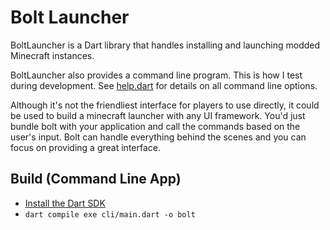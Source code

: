 # Bolt Launcher 

BoltLauncher is a Dart library that handles installing and launching modded Minecraft instances. 

BoltLauncher also provides a command line program. This is how I test during development. See [help.dart](cli/commands/help.dart) for details on all command line options. 

Although it's not the friendliest interface for players to use directly, it could be used to build a minecraft launcher with any UI framework. You'd just bundle bolt with your application and call the commands based on the user's input. Bolt 
can handle everything behind the scenes and you can focus on providing a great interface. 

## Build (Command Line App)

- [Install the Dart SDK](https://dart.dev/get-dart)
- `dart compile exe cli/main.dart -o bolt`
